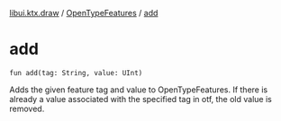 [libui.ktx.draw](../README.md) / [OpenTypeFeatures](README.md) / [add](add.md)

# add

`fun add(tag: String, value: UInt)`

Adds the given feature tag and value to OpenTypeFeatures. If there is already a value
associated with the specified tag in otf, the old value is removed.
